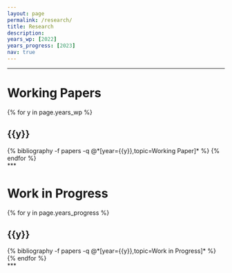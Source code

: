 ```yaml
---
layout: page
permalink: /research/
title: Research
description: 
years_wp: [2022]
years_progress: [2023]
nav: true
---
```

***
<div class="publications">
<h1 class="year">Working Papers</h1>
{% for y in page.years_wp %}
  <h2 class="year">{{y}}</h2>
  {% bibliography -f papers -q @*[year={{y}},topic=Working Paper]* %}
{% endfor %}
</div>
***
<div class="publications">
<h1 class="year">Work in Progress</h1>
{% for y in page.years_progress %}
  <h2 class="year">{{y}}</h2>
  {% bibliography -f papers -q @*[year={{y}},topic=Work in Progress]* %}
{% endfor %}
</div>
***



